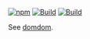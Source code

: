 [![npm](https://img.shields.io/npm/v/@eirikb/data.svg)](https://npmjs.org/package/@eirikb/data)
[![Build](https://github.com/eirikb/data/workflows/verify/badge.svg)](https://github.com/eirikb/data/actions?query=workflow%3Amain)
[![Build](https://github.com/eirikb/data/workflows/release/badge.svg)](https://github.com/eirikb/data/actions?query=workflow%3Arelease)

See [domdom](https://github.com/eirikb/domdom).
